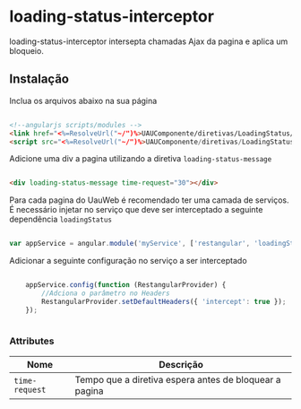 # loading-status-interceptor
loading-status-interceptor intersepta chamadas Ajax da pagina e aplica um bloqueio.

## Instalação

Inclua os arquivos abaixo na sua página
```html

<!--angularjs scripts/modules -->
<link href="<%=ResolveUrl("~/")%>UAUComponente/diretivas/LoadingStatus/loadingStatusStyle.css" rel="stylesheet" />
<script src="<%=ResolveUrl("~/")%>UAUComponente/diretivas/LoadingStatus/loadingStatusDirective.js"></script>

```


Adicione uma div a pagina utilizando a diretiva `loading-status-message`
```html

<div loading-status-message time-request="30"></div>

```
Para cada pagina do UauWeb é recomendado ter uma camada de serviços. É necessário injetar no serviço que deve ser interceptado a seguinte  dependência `loadingStatus`
```javascript

var appService = angular.module('myService', ['restangular', 'loadingStatus']);

```

Adicionar a seguinte configuração no serviço a ser interceptado
```javascript

    appService.config(function (RestangularProvider) {
        //Adciona o parâmetro no Headers
        RestangularProvider.setDefaultHeaders({ 'intercept': true });
    });
    
```

### Attributes

| Nome | Descrição |
|---|---|
| `time-request` | Tempo que a diretiva espera antes de bloquear a pagina |
